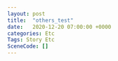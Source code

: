 ```yaml
---
layout: post
title:  "others_test"
date:   2020-12-20 07:00:00 +0000
categories: Etc
Tags: Story Etc
SceneCode: []
---
```

